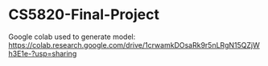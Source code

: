 # CS5820-Final-Project

Google colab used to generate model: 
https://colab.research.google.com/drive/1crwamkDOsaRk9r5nLRgN15QZjWh3E1e-?usp=sharing
